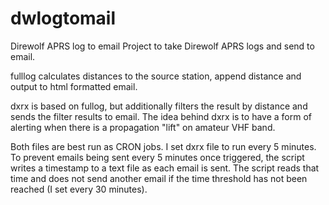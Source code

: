 # dwlogtomail
Direwolf APRS log to email
Project to take Direwolf APRS logs and send to email.

fulllog calculates distances to the source station, append distance and output to html formatted email.

dxrx is based on fullog, but additionally filters the result by distance and sends the filter results to email.
The idea behind dxrx is to have a form of alerting when there is a propagation "lift" on amateur VHF band.

Both files are best run as CRON jobs.  I set dxrx file to run every 5 minutes.  To prevent emails being sent every 5 minutes once triggered, the script writes
a timestamp to a text file as each email is sent.  The script reads that time and does not send another email if the time threshold has not been reached (I set
every 30 minutes).
